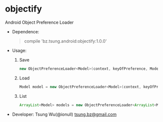 objectify
=========

Android Object Preference Loader

* Dependence:
	>compile 'bz.tsung.android:objectify:1.0.0'
	
* Usage:
	1. Save
	
		```java
		new ObjectPreferenceLoader<Model>(context, keyOfPreference, Model.class).save(model);
		```
	2. Load

		```java
		Model model = new ObjectPreferenceLoader<Model>(context, keyOfPreference, Model.class).load();
		```
	3. List
	
		```java
		ArrayList<Model> models = new ObjectPreferenceLoader<ArrayList<Model>>(context, keyOfPrefence, new TypeToken<ArrayList<Model>>(){}.getType()).load();
		```
		
* Developer:
	Tsung Wu(@ionull) <tsung.bz@gmail.com>